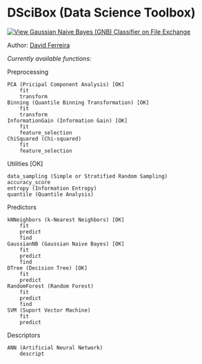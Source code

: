 # DSciBox (Data Science Toolbox)

[![View Gaussian Naive Bayes (GNB) Classifier on File Exchange](https://www.mathworks.com/matlabcentral/images/matlab-file-exchange.svg)](https://www.mathworks.com/matlabcentral/fileexchange/76355-gaussian-naive-bayes-gnb-classifier)

Author: [David Ferreira](http://lattes.cnpq.br/3863655668683045)

*Currently available functions:*

Preprocessing
        
    PCA (Pricipal Component Analysis) [OK]
        fit
        transform
    Binning (Quantile Binning Transformation) [OK]
        fit
        transform
    InformationGain (Information Gain) [OK]
        fit
        feature_selection
    ChiSquared (Chi-squared)
        fit
        feature_selection

Utilities [OK]

    data_sampling (Simple or Stratified Random Sampling)
    accuracy_score
    entropy (Information Entropy)
    quantile (Quantile Analysis)
        
Predictors

    kNNeighbors (k-Nearest Neighbors) [OK]
        fit
        predict
        find
    GaussianNB (Gaussian Naive Bayes) [OK]
        fit
        predict
        find
    DTree (Decision Tree) [OK]
        fit
        predict
    RandomForest (Random Forest)
        fit
        predict
        find
    SVM (Suport Vector Machine)
        fit
        predict

Descriptors

    ANN (Artificial Neural Network)
        descript
